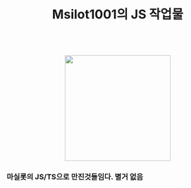 <h1 align=center>
  Msilot1001의 JS 작업물
</h1>
<br/>
<h1 align=center>
  <img src='https://cdn.discordapp.com/avatars/780771337332981780/0feaddbc0e34d1d00e4f2daa39b7abf6.png?size=1024' style="width: 25vw; min-width: 300px;" />
</h1>
<h3>
  마실롯의 JS/TS으로 만진것들임다. 별거 없음
</h3>
